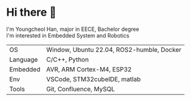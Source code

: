 # Hi there 👋
I'm Youngcheol Han, major in EECE, Bachelor degree\
I'm interested in Embedded System and Robotics

|||
|:---|:---|
| OS | Window, Ubuntu 22.04, ROS2-humble, Docker |
| Language | C/C++, Python |
| Embedded | AVR, ARM Cortex-M4, ESP32 |
| Env | VSCode, STM32cubeIDE, matlab |
| Tools | Git, Confluence, MySQL |
